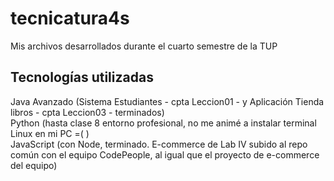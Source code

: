 # tecnicatura4s
Mis archivos desarrollados durante el cuarto semestre de la TUP  


## Tecnologías utilizadas
Java Avanzado (Sistema Estudiantes - cpta Leccion01 -  y Aplicación Tienda libros - cpta Leccion03 - terminados)  
Python  (hasta clase 8 entorno profesional, no me animé a instalar terminal Linux en mi PC =( )   
JavaScript (con Node, terminado. E-commerce de Lab IV subido al repo común con el equipo CodePeople, al igual que el proyecto de e-commerce del equipo) 
